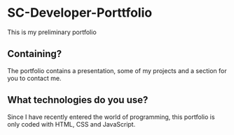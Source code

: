 # SC-Developer-Porttfolio
This is my preliminary portfolio
## Containing?
The portfolio contains a presentation, some of my projects and a section for you to contact me.
## What technologies do you use?
Since I have recently entered the world of programming, this portfolio is only coded with HTML, CSS and JavaScript.
